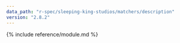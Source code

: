 ```yaml
---
data_path: "r-spec/sleeping-king-studios/matchers/description"
version: "2.8.2"
---
```


{% include reference/module.md %}
